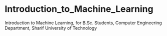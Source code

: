 # Introduction_to_Machine_Learning
Introduction to Machine Learning, for B.Sc. Students, Computer Engineering Department, Sharif University of Technology
